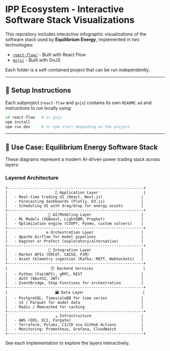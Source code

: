 # IPP Ecosystem - Interactive Software Stack Visualizations

This repository includes interactive infographic visualizations of the software stack used by **Equilibrium Energy**, implemented in two technologies:

- [`react-flow/`](./react-flow) - Built with React Flow
- [`gojs/`](./gojs) - Built with GoJS

Each folder is a self-contained project that can be run independently.

---

## 🔧 Setup Instructions

Each subproject (`react-flow` and `gojs`) contains its own `README.md` and instructions to run locally using:

```bash
cd react-flow   # or gojs
npm install
npm run dev     # or npm start depending on the project
```

---

## 🧠 Use Case: Equilibrium Energy Software Stack

These diagrams represent a modern AI-driven power trading stack across layers:

### Layered Architecture
```
+------------------------------------------------------------+
|                     🎯 Application Layer                    |
|   - Real-time trading UI (React, Next.js)                 |
|   - Forecasting dashboards (Plotly, D3.js)                |
|   - Scheduling UI with drag/drop for energy assets        |
+------------------------------------------------------------+
|                  🧠 AI/Modeling Layer                      |
|   - ML Models (XGBoost, LightGBM, Prophet)                |
|   - Optimization engine (CVXPY, Pyomo, custom solvers)    |
+------------------------------------------------------------+
|                 ⚙️ Orchestration Layer                     |
|   - Apache Airflow for model pipelines                    |
|   - Dagster or Prefect (exploratory/alternative)          |
+------------------------------------------------------------+
|                  📡 Integration Layer                      |
|   - Market APIs (ERCOT, CAISO, PJM)                       |
|   - Asset telemetry ingestion (Kafka, MQTT, WebSockets)   |
+------------------------------------------------------------+
|                   📦 Backend Services                      |
|   - Python (FastAPI), gRPC, REST                          |
|   - Auth (OAuth2, JWT)                                    |
|   - EventBridge, Step Functions for orchestration         |
+------------------------------------------------------------+
|                     🗃️ Data Layer                          |
|   - PostgreSQL, TimescaleDB for time series               |
|   - S3 / Parquet for model data                           |
|   - Redis / Memcached for caching                         |
+------------------------------------------------------------+
|                     ☁️ Infrastructure                      |
|   - AWS (EKS, EC2, Fargate)                               |
|   - Terraform, Pulumi, CI/CD via GitHub Actions           |
|   - Monitoring: Prometheus, Grafana, CloudWatch           |
+------------------------------------------------------------+
```

See each implementation to explore the layers interactively.

